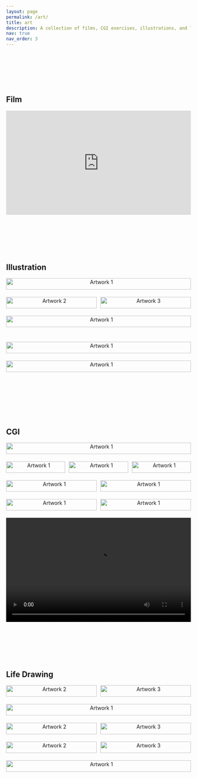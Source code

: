 ```yaml
---
layout: page
permalink: /art/
title: art
description: A collection of films, CGI exercises, illustrations, and life drawings.
nav: true
nav_order: 3
---
```


<style>
  .art-section {
    display: flex;
    flex-direction: column;
    margin: 100px 0;
  }

  .art-row {
    display: flex;
    justify-content: space-between;
    width: 100%;
    gap: 10px; /* Minimized gap between images */
    margin-bottom: 20px; /* Controlled space between rows */
  }

  .art-item {
    flex: 1;
    text-align: center;
    display: flex;
    justify-content: center;
  }

  .art-item img {
    height: auto;
    max-height: 600px; /* Ensures uniform height */
    width: 100%; /* Ensures full width within the container */
    object-fit: contain; /* Maintain aspect ratio without distorting image */
    margin-bottom: 10px;
  }

  .video-container {
    position: relative;
    padding-bottom: 56.25%; /* 16:9 aspect ratio */
    height: 0;
    overflow: hidden;
  }

  .video-container iframe {
    position: absolute;
    top: 0;
    left: 0;
    width: 100%;
    height: 100%;
    border: none;
  }
</style>


<article>

<section class="art-section" id="film">
      <h2>Film</h2>
      <div class="video-container">
        <!-- Embed your video here -->
        <iframe width="560" height="315" src="https://www.youtube.com/embed/8dKbrDJAVrU?si=625nRcwo0GzEU_xl&amp;controls=0" title="YouTube video player" frameborder="0" allow="accelerometer; autoplay; clipboard-write; encrypted-media; gyroscope; picture-in-picture; web-share" referrerpolicy="strict-origin-when-cross-origin" allowfullscreen></iframe>
      </div>
</section>

<section class="art-section" id="illustration">
    <h2>Illustration</h2>
    <div class="art-row">
        <div class="art-item">
            <img src="/assets/img/art/man_and_dog.jpg" alt="Artwork 1">
        </div>
  </div>
  <div class="art-row">
    <div class="art-item">
            <img src="/assets/img/art/izakaya.jpg" alt="Artwork 2">
    </div>
    <div class="art-item">
            <img src="/assets/img/art/jbrekkie.jpg" alt="Artwork 3">
    </div>
  </div>
  <div class="art-row">
    <div class="art-item">
        <img src="/assets/img/art/late_nighters.gif" alt="Artwork 1">
    </div>
  </div>
  <div class="art-row">
     </div>
  <div class="art-row">
    <div class="art-item">
      <img src="/assets/img/art/snowy_woods.jpg" alt="Artwork 1">
    </div>
  </div>
  <div class="art-row">
    <div class="art-item">
      <img src="/assets/img/art/wedding.jpg" alt="Artwork 1">
    </div>
  </div>
</section>

<section class="art-section" id="CGI">
<h2>CGI</h2>
    <div class="art-row">
        <div class="art-item">
            <img src="/assets/img/art/modeling/day1.jpg" alt="Artwork 1">
        </div>
    </div>
     <div class="art-row">
        <div class="art-item">
            <img src="/assets/img/art/modeling/day2.jpg" alt="Artwork 1">
        </div>
        <div class="art-item">
            <img src="/assets/img/art/modeling/day3.jpg" alt="Artwork 1">
        </div>
        <div class="art-item">
            <img src="/assets/img/art/modeling/day4.jpg" alt="Artwork 1">
        </div>
    </div>
    <div class="art-row">
        <div class="art-item">
            <img src="/assets/img/art/modeling/night3.jpg" alt="Artwork 1">
        </div>
        <div class="art-item">
            <img src="/assets/img/art/modeling/night2.jpg" alt="Artwork 1">
        </div>
    </div>
    <div class="art-row">
        <div class="art-item">
            <img src="/assets/img/art/modeling/drama1.jpg" alt="Artwork 1">
        </div>
        <div class="art-item">
            <img src="/assets/img/art/modeling/drama2.jpg" alt="Artwork 1">
        </div>
    </div>
    <div class="video-container">
      <!-- Embed MP4 video -->
      <video controls preload="metadata" style="position: absolute; top: 0; left: 0; width: 100%; height: 100%;">
        <source src="/assets/videos/babies_dont_wear_diapers.mp4" type="video/mp4">
        Your browser does not support the video tag.
      </video>
    </div>
</section>

<section class="art-section" id="life-drawing">
    <h2>Life Drawing</h2>
  <div class="art-row">
    <div class="art-item">
            <img src="/assets/img/art/mav-min.jpg" alt="Artwork 2">
    </div>
    <div class="art-item">
            <img src="/assets/img/art/tatted_lifedrawing.jpg" alt="Artwork 3">
    </div>
  </div>

  <div class="art-row">
    <div class="art-item">
      <img src="/assets/img/art/week3_lifedraw.jpg" alt="Artwork 1">
    </div>
  </div>

  <div class="art-row">
    <div class="art-item">
            <img src="/assets/img/art/0.jpg" alt="Artwork 2">
    </div>
    <div class="art-item">
            <img src="/assets/img/art/3.jpg" alt="Artwork 3">
    </div>
  </div>
  <div class="art-row">
    <div class="art-item">
            <img src="/assets/img/art/zoo.jpg" alt="Artwork 2">
    </div>
    <div class="art-item">
            <img src="/assets/img/art/reptiles.jpg" alt="Artwork 3">
    </div>
  </div>

  <div class="art-row">
    <div class="art-item">
      <img src="/assets/img/art/palace_of_fine_arts.jpg" alt="Artwork 1">
    </div>
  </div>
  

</section>




</article>

  <!-- Row with 3 items -->
  <!-- <div class="art-row">
    <div class="art-item">
      <img src="/path/to/art4.jpg" alt="Artwork 4">
    </div>
    <div class="art-item">
      <img src="/path/to/art5.jpg" alt="Artwork 5">
    </div>
    <div class="art-item">
      <img src="/path/to/art6.jpg" alt="Artwork 6">
    </div>
  </div> -->



<!-- 
For now, this page is assumed to be a static description of your courses. You can convert it to a collection similar to `_projects/` so that you can have a dedicated page for each course.

Organize your courses by years, topics, or universities, however you like! -->

